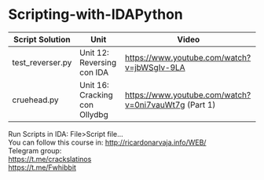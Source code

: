 # Scripting-with-IDAPython
| Script Solution  | Unit| Video |
| ----- | ------ | ------ | 
| test_reverser.py | Unit 12: Reversing con IDA | https://www.youtube.com/watch?v=jbWSgIv-9LA
| cruehead.py | Unit 16: Cracking con Ollydbg | https://www.youtube.com/watch?v=0ni7vauWt7g (Part 1)

Run Scripts in IDA: File>Script file...</br>
You can follow this course in: http://ricardonarvaja.info/WEB/
</br>
Telegram group:
</br>https://t.me/crackslatinos
</br>https://t.me/Fwhibbit
